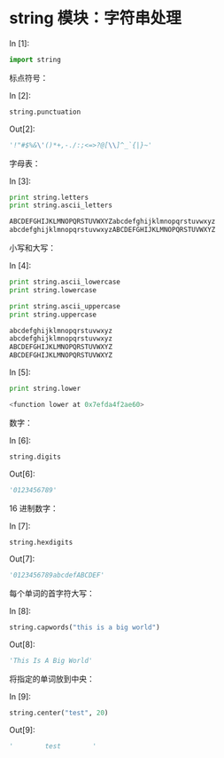 # string 模块：字符串处理

In [1]:

```py
import string

```

标点符号：

In [2]:

```py
string.punctuation

```

Out[2]:

```py
'!"#$%&\'()*+,-./:;<=>?@[\\]^_`{|}~'
```

字母表：

In [3]:

```py
print string.letters
print string.ascii_letters

```

```py
ABCDEFGHIJKLMNOPQRSTUVWXYZabcdefghijklmnopqrstuvwxyz
abcdefghijklmnopqrstuvwxyzABCDEFGHIJKLMNOPQRSTUVWXYZ

```

小写和大写：

In [4]:

```py
print string.ascii_lowercase
print string.lowercase

print string.ascii_uppercase
print string.uppercase

```

```py
abcdefghijklmnopqrstuvwxyz
abcdefghijklmnopqrstuvwxyz
ABCDEFGHIJKLMNOPQRSTUVWXYZ
ABCDEFGHIJKLMNOPQRSTUVWXYZ

```

In [5]:

```py
print string.lower

```

```py
<function lower at 0x7efda4f2ae60>

```

数字：

In [6]:

```py
string.digits

```

Out[6]:

```py
'0123456789'
```

16 进制数字：

In [7]:

```py
string.hexdigits

```

Out[7]:

```py
'0123456789abcdefABCDEF'
```

每个单词的首字符大写：

In [8]:

```py
string.capwords("this is a big world")

```

Out[8]:

```py
'This Is A Big World'
```

将指定的单词放到中央：

In [9]:

```py
string.center("test", 20)

```

Out[9]:

```py
'        test        '
```